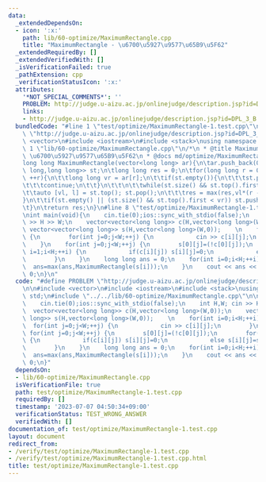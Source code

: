 ```yaml
---
data:
  _extendedDependsOn:
  - icon: ':x:'
    path: lib/60-optimize/MaximumRectangle.cpp
    title: "MaximumRectangle - \u6700\u5927\u9577\u65B9\u5F62"
  _extendedRequiredBy: []
  _extendedVerifiedWith: []
  _isVerificationFailed: true
  _pathExtension: cpp
  _verificationStatusIcon: ':x:'
  attributes:
    '*NOT_SPECIAL_COMMENTS*': ''
    PROBLEM: http://judge.u-aizu.ac.jp/onlinejudge/description.jsp?id=DPL_3_B
    links:
    - http://judge.u-aizu.ac.jp/onlinejudge/description.jsp?id=DPL_3_B
  bundledCode: "#line 1 \"test/optimize/MaximumRectangle-1.test.cpp\"\n#define PROBLEM\
    \ \"http://judge.u-aizu.ac.jp/onlinejudge/description.jsp?id=DPL_3_B\"\n\n#include\
    \ <vector>\n#include <iostream>\n#include <stack>\nusing namespace std;\n#line\
    \ 1 \"lib/60-optimize/MaximumRectangle.cpp\"\n/*\n * @title MaximumRectangle -\
    \ \u6700\u5927\u9577\u65B9\u5F62\n * @docs md/optimize/MaximumRectangle.md\n */\n\
    long long MaximumRectangle(vector<long long> ar){\n\tar.push_back(0);\n\tstack<pair<long\
    \ long,long long>> st;\n\tlong long res = 0;\n\tfor(long long r = 0; r < ar.size();\
    \ ++r){\n\t\tlong long vr = ar[r];\n\t\tif(st.empty()){\n\t\t\tst.push({vr,r});\n\
    \t\t\tcontinue;\n\t\t}\n\t\t\n\t\twhile(st.size() && st.top().first > vr) {\n\t\
    \t\tauto [vl, l] = st.top(); st.pop();\n\t\t\tres = max(res,vl*(r - l));\n\t\t\
    }\n\t\tif(st.empty() || (st.size() && st.top().first < vr)) st.push({vr,r});\n\
    \t}\n\treturn res;\n}\n#line 8 \"test/optimize/MaximumRectangle-1.test.cpp\"\n\
    \nint main(void){\n    cin.tie(0);ios::sync_with_stdio(false);\n    int H,W; cin\
    \ >> H >> W;\n    vector<vector<long long>> c(H,vector<long long>(W,0));\n   \
    \ vector<vector<long long>> s(H,vector<long long>(W,0));    \n    for(int i=0;i<H;++i)\
    \ {\n        for(int j=0;j<W;++j) {\n            cin >> c[i][j];\n        }\n\
    \    }\n    for(int j=0;j<W;++j) {\n        s[0][j]=(!c[0][j]);\n        for(int\
    \ i=1;i<H;++i) {\n            if(c[i][j]) s[i][j]=0;\n            else s[i][j]=s[i-1][j]+1;\n\
    \        }\n    }\n    long long ans = 0;\n    for(int i=0;i<H;++i) {\n      \
    \  ans=max(ans,MaximumRectangle(s[i]));\n    }\n    cout << ans << endl;\n\treturn\
    \ 0;\n}\n"
  code: "#define PROBLEM \"http://judge.u-aizu.ac.jp/onlinejudge/description.jsp?id=DPL_3_B\"\
    \n\n#include <vector>\n#include <iostream>\n#include <stack>\nusing namespace\
    \ std;\n#include \"../../lib/60-optimize/MaximumRectangle.cpp\"\n\nint main(void){\n\
    \    cin.tie(0);ios::sync_with_stdio(false);\n    int H,W; cin >> H >> W;\n  \
    \  vector<vector<long long>> c(H,vector<long long>(W,0));\n    vector<vector<long\
    \ long>> s(H,vector<long long>(W,0));    \n    for(int i=0;i<H;++i) {\n      \
    \  for(int j=0;j<W;++j) {\n            cin >> c[i][j];\n        }\n    }\n   \
    \ for(int j=0;j<W;++j) {\n        s[0][j]=(!c[0][j]);\n        for(int i=1;i<H;++i)\
    \ {\n            if(c[i][j]) s[i][j]=0;\n            else s[i][j]=s[i-1][j]+1;\n\
    \        }\n    }\n    long long ans = 0;\n    for(int i=0;i<H;++i) {\n      \
    \  ans=max(ans,MaximumRectangle(s[i]));\n    }\n    cout << ans << endl;\n\treturn\
    \ 0;\n}"
  dependsOn:
  - lib/60-optimize/MaximumRectangle.cpp
  isVerificationFile: true
  path: test/optimize/MaximumRectangle-1.test.cpp
  requiredBy: []
  timestamp: '2023-07-07 04:50:34+09:00'
  verificationStatus: TEST_WRONG_ANSWER
  verifiedWith: []
documentation_of: test/optimize/MaximumRectangle-1.test.cpp
layout: document
redirect_from:
- /verify/test/optimize/MaximumRectangle-1.test.cpp
- /verify/test/optimize/MaximumRectangle-1.test.cpp.html
title: test/optimize/MaximumRectangle-1.test.cpp
---
```


